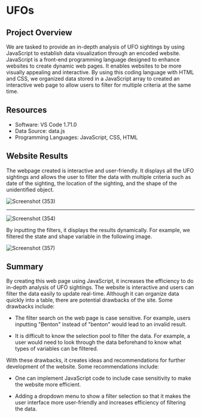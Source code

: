 # UFOs

## Project Overview

We are tasked to provide an in-depth analysis of UFO sightings by using JavaScript to establish data visualization through an encoded website. JavaScript is a front-end programming language designed to enhance websites to create dynamic web pages. It enables websites to be more visually appealing and interactive. By using this coding language with HTML and CSS, we organized data stored in a JavaScript array to created an interactive web page to allow users to filter for multiple criteria at the same time.

## Resources
+ Software: VS Code 1.71.0
+ Data Source: data.js
+ Programming Languages: JavaScript, CSS, HTML

## Website Results

The webpage created is interactive and user-friendly. It displays all the UFO sightings and allows the user to filter the data with multiple criteria such as date of the sighting, the location of the sighting, and the shape of the unidentified object. 

![Screenshot (353)](https://user-images.githubusercontent.com/29410712/192915129-577a4ed3-e238-4567-90a1-9fef5ba95909.png)

---

![Screenshot (354)](https://user-images.githubusercontent.com/29410712/192915179-e4ee1d77-42c6-4737-bc64-b7c774eaad62.png)

By inputting the filters, it displays the results dynamically. For example, we filtered the state and shape variable in the following image.

![Screenshot (357)](https://user-images.githubusercontent.com/29410712/192915956-8f53500a-0988-4160-83a9-4e9ac9e43a60.png)

## Summary

By creating this web page using JavaScript, it increases the efficiency to do in-depth analysis of UFO sightings. The website is interactive and users can filter the data easily to update real-time. Although it can organize data quickly into a table, there are potential drawbacks of the site. Some drawbacks include:

+ The filter search on the web page is case sensitive. For example, users inputting "Benton" instead of "benton" would lead to an invalid result. 

+ It is difficult to know the selection pool to filter the data. For example, a user would need to look through the data beforehand to know what types of variables can be filtered.

With these drawbacks, it creates ideas and recommendations for further development of the website. Some recommendations include:

+ One can implement JavaScript code to include case sensitivity to make the website more efficient.

+ Adding a dropdown menu to show a filter selection so that it makes the user interface more user-friendly and increases efficiency of filtering the data.


